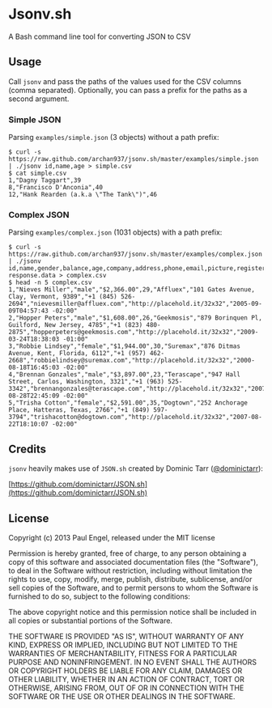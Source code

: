 # Jsonv.sh

A Bash command line tool for converting JSON to CSV

## Usage

Call `jsonv` and pass the paths of the values used for the CSV columns (comma separated).
Optionally, you can pass a prefix for the paths as a second argument.

### Simple JSON

Parsing `examples/simple.json` (3 objects) without a path prefix:

    $ curl -s https://raw.github.com/archan937/jsonv.sh/master/examples/simple.json | ./jsonv id,name,age > simple.csv
    $ cat simple.csv
    1,"Dagny Taggart",39
    8,"Francisco D'Anconia",40
    12,"Hank Rearden (a.k.a \"The Tank\")",46

### Complex JSON

Parsing `examples/complex.json` (1031 objects) with a path prefix:

    $ curl -s https://raw.github.com/archan937/jsonv.sh/master/examples/complex.json | ./jsonv id,name,gender,balance,age,company,address,phone,email,picture,registered response.data > complex.csv
    $ head -n 5 complex.csv
    1,"Nieves Miller","male","$2,366.00",29,"Affluex","101 Gates Avenue, Clay, Vermont, 9389","+1 (845) 526-2694","nievesmiller@affluex.com","http://placehold.it/32x32","2005-09-09T04:57:43 -02:00"
    2,"Hopper Peters","male","$1,608.00",26,"Geekmosis","879 Borinquen Pl, Guilford, New Jersey, 4785","+1 (823) 480-2875","hopperpeters@geekmosis.com","http://placehold.it/32x32","2009-03-24T18:38:03 -01:00"
    3,"Robbie Lindsey","female","$1,944.00",30,"Suremax","876 Ditmas Avenue, Kent, Florida, 6112","+1 (957) 462-2668","robbielindsey@suremax.com","http://placehold.it/32x32","2000-08-18T16:45:03 -02:00"
    4,"Brennan Gonzales","male","$3,897.00",23,"Terascape","947 Hall Street, Carlos, Washington, 3321","+1 (963) 525-3342","brennangonzales@terascape.com","http://placehold.it/32x32","2007-08-28T22:45:09 -02:00"
    5,"Trisha Cotton","female","$2,591.00",35,"Dogtown","252 Anchorage Place, Hatteras, Texas, 2766","+1 (849) 597-3794","trishacotton@dogtown.com","http://placehold.it/32x32","2007-08-22T18:10:07 -02:00"

## Credits

`jsonv` heavily makes use of `JSON.sh` created by Dominic Tarr ([@dominictarr](https://twitter.com/dominictarr)):

[https://github.com/dominictarr/JSON.sh](https://github.com/dominictarr/JSON.sh)

## License

Copyright (c) 2013 Paul Engel, released under the MIT license

Permission is hereby granted, free of charge, to any person obtaining a copy of this software and associated documentation files (the "Software"), to deal in the Software without restriction, including without limitation the rights to use, copy, modify, merge, publish, distribute, sublicense, and/or sell copies of the Software, and to permit persons to whom the Software is furnished to do so, subject to the following conditions:

The above copyright notice and this permission notice shall be included in all copies or substantial portions of the Software.

THE SOFTWARE IS PROVIDED "AS IS", WITHOUT WARRANTY OF ANY KIND, EXPRESS OR IMPLIED, INCLUDING BUT NOT LIMITED TO THE WARRANTIES OF MERCHANTABILITY, FITNESS FOR A PARTICULAR PURPOSE AND NONINFRINGEMENT. IN NO EVENT SHALL THE AUTHORS OR COPYRIGHT HOLDERS BE LIABLE FOR ANY CLAIM, DAMAGES OR OTHER LIABILITY, WHETHER IN AN ACTION OF CONTRACT, TORT OR OTHERWISE, ARISING FROM, OUT OF OR IN CONNECTION WITH THE SOFTWARE OR THE USE OR OTHER DEALINGS IN THE SOFTWARE.